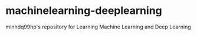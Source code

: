 # machinelearning-deeplearning
minhdq99hp's repository for Learning Machine Learning and Deep Learning

